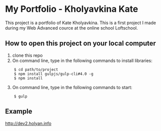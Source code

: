 # My Portfolio - Kholyavkina Kate

This project is a portfolio of Kate Kholyavkina. This is a first project I made during my Web Advanced cource at the online school Loftschool.



How to open this project on your local computer
--------

1. clone this repo
2. On command line, type in the following commands to install libraries:

```
	$ cd path/to/project
	$ npm install gulpjs/gulp-cli#4.0 -g
	$ npm install
```

3. On command line, type in the following commands to start:

```
	$ gulp
```


Example
--------
http://dev2.holyan.info
